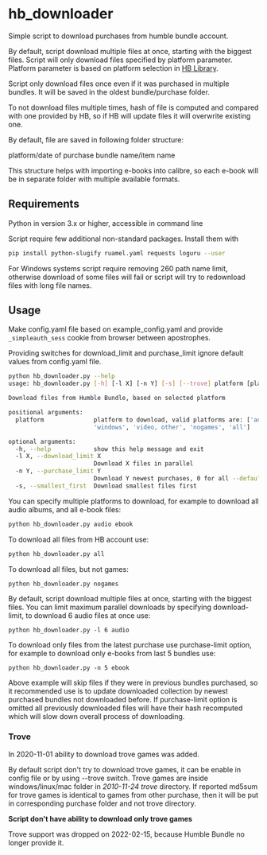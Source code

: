 # hb_downloader

Simple script to download purchases from humble bundle account.

By default, script download multiple files at once, starting with the biggest
files. Script will only download files specified by platform parameter.
Platform  parameter is based on platform selection in [HB
Library](https://www.humblebundle.com/home/library).

Script only download files once even if it was purchased in multiple bundles.
It will be saved in the oldest bundle/purchase folder.

To not download files multiple times, hash of file is computed and compared
with one provided by HB, so if HB will update files it will overwrite existing
one.

By default, file are saved in following folder structure:

platform/date of purchase bundle name/item name

This structure helps with importing e-books into calibre, so each e-book will
be in separate folder with multiple available formats.

## Requirements
Python in version 3.x or higher, accessible in command line

Script require few additional non-standard packages. Install them with

```bash
pip install python-slugify ruamel.yaml requests loguru --user

```

For Windows systems script require removing 260 path name limit, otherwise
download of some files will fail or script will try to redownload files with
long file names.

## Usage

Make config.yaml file based on example_config.yaml and provide
`_simpleauth_sess` cookie from browser between apostrophes.

Providing switches for download_limit and purchase_limit ignore default values
from config.yaml file.

```bash
python hb_downloader.py --help
usage: hb_downloader.py [-h] [-l X] [-n Y] [-s] [--trove] platform [platform ...]

Download files from Humble Bundle, based on selected platform

positional arguments:
  platform              platform to download, valid platforms are: ['android', 'audio', 'ebook', 'linux', 'mac',
                        'windows', 'video, other', 'nogames', 'all']

optional arguments:
  -h, --help            show this help message and exit
  -l X, --download_limit X
                        Download X files in parallel
  -n Y, --purchase_limit Y
                        Download Y newest purchases, 0 for all --default
  -s, --smallest_first  Download smallest files first
```

You can specify multiple platforms to download, for example to download all
audio albums, and all e-book files:

```bash
python hb_downloader.py audio ebook
```

To download all files from HB account use:
```bash
python hb_downloader.py all
```

To download all files, but not games:
```
python hb_downloader.py nogames
```

By default, script download multiple files at once, starting with the biggest
files. You can limit maximum parallel downloads by specifying download-limit,
to download 6 audio files at once use:

```
python hb_downloader.py -l 6 audio
```

To download only files from the latest purchase use purchase-limit option, for
example to download only e-books from last 5 bundles use:

```
python hb_downloader.py -n 5 ebook
```

Above example will skip files if they were in previous bundles purchased, so it
recommended use is to update downloaded collection by newest purchased bundles
not downloaded before. If purchase-limit option is omitted all previously
downloaded files will have their hash recomputed which will slow down overall
process of downloading.

### Trove

In 2020-11-01 ability to download trove games was added.

By default script don't try to download trove games, it can be enable in config
file or by using --trove switch. Trove games are inside windows/linux/mac
folder in *2010-11-24 trove* directory. If reported md5sum for trove games is
identical to games from other purchase, then it will be put in corresponding
purchase folder and not trove directory.

**Script don't have ability to download only trove games**

Trove support was dropped on 2022-02-15, because Humble Bundle no longer
provide it.
